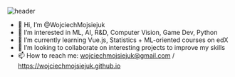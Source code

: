 ![header](https://capsule-render.vercel.app/api?type=waving&color=gradient&height=200&section=header&text=Wojciech%20Mojsiejuk&fontSize=40)
- 👋 Hi, I’m @WojciechMojsiejuk
- 👀 I’m interested in ML, AI, R&D, Computer Vision, Game Dev, Python
- 🌱 I’m currently learning Vue.js, Statistics + ML-oriented courses on edX
- 💞️ I’m looking to collaborate on interesting projects to improve my skills
- 📫 How to reach me: wojciechmojsiejuk@gmail.com / https://wojciechmojsiejuk.github.io

<!---
WojciechMojsiejuk/WojciechMojsiejuk is a ✨ special ✨ repository because its `README.md` (this file) appears on your GitHub profile.
You can click the Preview link to take a look at your changes.
--->
